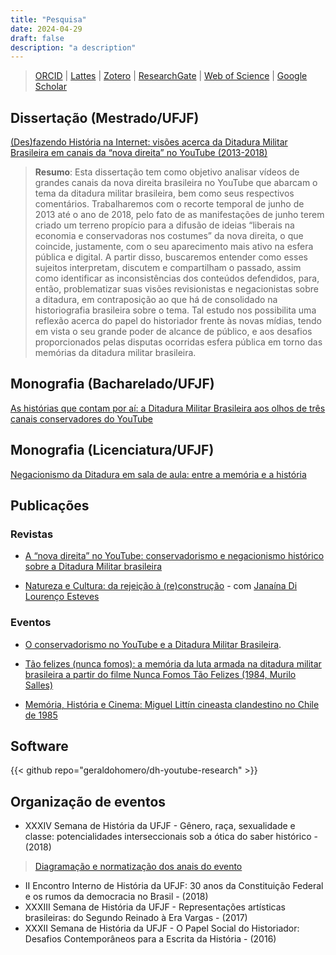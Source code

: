 ```yaml
---
title: "Pesquisa"
date: 2024-04-29
draft: false
description: "a description"
---
```


>[ORCID](https://orcid.org/0000-0001-6686-7182) | [Lattes](http://lattes.cnpq.br/9924558848538635) | [Zotero](https://www.zotero.org/geraldohomero) | [ResearchGate](https://www.researchgate.net/profile/Geraldo-Couto-Neto) | [Web of Science](https://www.webofscience.com/wos/author/record/LFU-6287-2024) | [Google Scholar](https://scholar.google.com/citations?hl=pt-BR&user=QcUrmPYAAAAJ)

## Dissertação (Mestrado/UFJF)

[(Des)fazendo História na Internet: visões acerca da Ditadura Militar Brasileira em canais da “nova direita” no YouTube (2013-2018)](https://repositorio.ufjf.br/jspui/handle/ufjf/14568)

> **Resumo**: Esta dissertação tem como objetivo analisar vídeos de grandes canais da nova direita brasileira no YouTube que abarcam o tema da ditadura militar brasileira, bem como seus respectivos comentários. Trabalharemos com o recorte temporal de junho de 2013 até o ano de 2018, pelo fato de as manifestações de junho terem criado um terreno propício para a difusão de ideias “liberais na economia e conservadoras nos costumes” da nova direita, o que coincide, justamente, com o seu aparecimento mais ativo na esfera pública e digital. A partir disso, buscaremos entender como esses sujeitos interpretam, discutem e compartilham o passado, assim como identificar as inconsistências dos conteúdos defendidos, para, então, problematizar suas visões revisionistas e negacionistas sobre a ditadura, em contraposição ao que há de consolidado na historiografia brasileira sobre o tema. Tal estudo nos possibilita uma reflexão acerca do papel do historiador frente às novas mídias, tendo em vista o seu grande poder de alcance de público, e aos desafios proporcionados pelas disputas ocorridas esfera pública em torno das memórias da ditadura militar brasileira.


## Monografia (Bacharelado/UFJF)

[As histórias que contam por aí: a Ditadura Militar Brasileira aos olhos de três canais conservadores do YouTube](http://dx.doi.org/10.13140/RG.2.2.29915.37929)

## Monografia (Licenciatura/UFJF)

[Negacionismo da Ditadura em sala de aula: entre a memória e a história](http://dx.doi.org/10.13140/RG.2.2.18274.95686)


## Publicações

### Revistas

- [A “nova direita” no YouTube: conservadorismo e negacionismo histórico sobre a Ditadura Militar brasileira](https://publicacoes.ufes.br/agora/article/view/26411)
    
- [Natureza e Cultura: da rejeição à (re)construção](https://doi.org/10.34019/1981-2140.2018.17510) \- com [Janaína Di Lourenço Esteves](http://lattes.cnpq.br/0085162393782572)
    
    
### Eventos

- [O conservadorismo no YouTube e a Ditadura Militar Brasileira](http://dx.doi.org/10.13140/RG.2.2.16160.19200).
    
- [Tão felizes (nunca fomos): a memória da luta armada na ditadura militar brasileira a partir do filme Nunca Fomos Tão Felizes (1984, Murilo Salles)](http://dx.doi.org/10.13140/RG.2.2.22871.07847)
    
- [Memória, História e Cinema: Miguel Littín cineasta clandestino no Chile de 1985](http://dx.doi.org/10.13140/RG.2.2.36292.85128)

## Software

{{< github repo="geraldohomero/dh-youtube-research" >}}

## Organização de eventos

- XXXIV Semana de História da UFJF - Gênero, raça, sexualidade e classe: potencialidades interseccionais sob a ótica do saber histórico - (2018) 
> [Diagramação e normatização dos anais do evento](https://www.ufjf.br/semanadehistoria/files/2010/02/Anais-2018.pdf)
- II Encontro Interno de História da UFJF: 30 anos da Constituição Federal e os rumos da democracia no Brasil - (2018)
- XXXIII Semana de História da UFJF - Representações artísticas brasileiras: do Segundo Reinado à Era Vargas - (2017)
- XXXII Semana de História da UFJF - O Papel Social do Historiador: Desafios Contemporâneos para a Escrita da História - (2016)